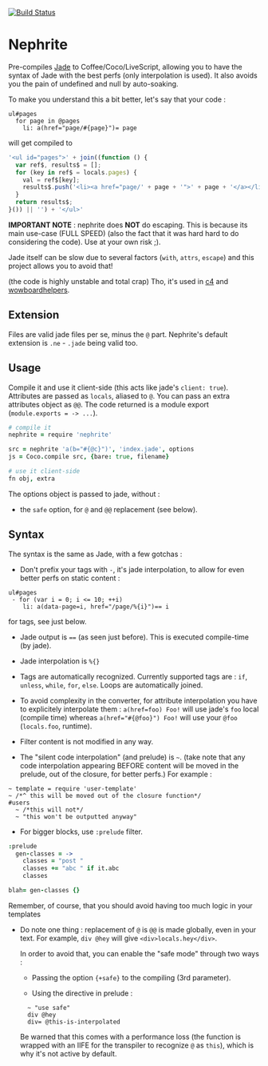  [![Build Status](https://secure.travis-ci.org/Nami-Doc/nephrite.png)](http://travis-ci.org/Nami-Doc/nephrite)

Nephrite
==============

Pre-compiles [Jade](https://github.com/visionmedia/jade) to Coffee/Coco/LiveScript, allowing you to have the syntax of Jade with the best perfs (only interpolation is used). It also avoids you the pain of undefined and null by auto-soaking.

To make you understand this a bit better, let's say that your code :

```jade
ul#pages
  for page in @pages
    li: a(href="page/#{page}")= page
```

will get compiled to

```js
'<ul id="pages">' + join((function () {
  var ref$, results$ = [];
  for (key in ref$ = locals.pages) {
    val = ref$[key];
    results$.push('<li><a href="page/' + page + '">' + page + '</a></li>');
  }
  return results$;
}()) || '') + '</ul>'
```

**IMPORTANT NOTE** : nephrite does **NOT** do escaping. This is because its main use-case (FULL SPEED) (also the fact that it was hard hard to do considering the code). Use at your own risk ;).

Jade itself can be slow due to several factors (`with`, `attrs`, `escape`) and this project allows you to avoid that!

(the code is highly unstable and total crap)
Tho, it's used in [c4](http://github.com/qqueue/c4) and [wowboardhelpers](http://github.com/Nami-Doc/wowboardhelpers).


## Extension

Files are valid jade files per se, minus the `@` part.
Nephrite's default extension is `.ne` - `.jade` being valid too.

## Usage

Compile it and use it client-side (this acts like jade's `client: true`).
Attributes are passed as `locals`, aliased to `@`. You can pass an extra attributes object as `@@`.
The code returned is a module export (`module.exports = -> ...`).

```coffee
# compile it
nephrite = require 'nephrite'

src = nephrite 'a(b="#{@c}")', 'index.jade', options
js = Coco.compile src, {bare: true, filename}

# use it client-side
fn obj, extra
```

The options object is passed to jade, without :

  - the `safe` option, for `@` and `@@` replacement (see below).


## Syntax

The syntax is the same as Jade, with a few gotchas :
  - Don't prefix your tags with `-`, it's jade interpolation, to allow for even better perfs on static content :

```jade
ul#pages
 - for (var i = 0; i <= 10; ++i)
    li: a(data-page=i, href="/page/%{i}")== i
```

  for tags, see just below.

  - Jade output is `==` (as seen just before). This is executed compile-time (by jade).

  - Jade interpolation is `%{}`

  - Tags are automatically recognized.
    Currently supported tags are : `if`, `unless`, `while`, `for`, `else`.
    Loops are automatically joined.

  - To avoid complexity in the converter, for attribute interpolation you have to explicitely interpolate them :
  `a(href=foo) Foo!` will use jade's `foo` local (compile time) whereas
  `a(href="#{@foo}") Foo!` will use your `@foo` (`locals.foo`, runtime).

  - Filter content is not modified in any way.

  - The "silent code interpolation" (and prelude) is `~`.
    (take note that any code interpolation appearing BEFORE content will be moved in the prelude, out of the closure, for better perfs.)
    For example :

```jade
~ template = require 'user-template'
~ /*^ this will be moved out of the closure function*/
#users
  ~ /*this will not*/
  ~ "this won't be outputted anyway"
```

  - For bigger blocks, use `:prelude` filter.

```coffee
:prelude
  gen-classes = ->
    classes = "post "
    classes += "abc " if it.abc
    classes

blah= gen-classes {}
```
  Remember, of course, that you should avoid having too much logic in your templates

  - Do note one thing : replacement of `@` is `@@` is made globally, even in your text.
    For example, `div @hey` will give `<div>locals.hey</div>`.

    In order to avoid that, you can enable the "safe mode" through two ways :

      - Passing the option `{+safe}` to the compiling (3rd parameter).

      - Using the directive in prelude :
      ```jade
        ~ "use safe"
        div @hey
        div= @this-is-interpolated
      ```

      Be warned that this comes with a performance loss (the function is wrapped with an IIFE for the transpiler to recognize `@` as `this`), which is why it's not active by default.
